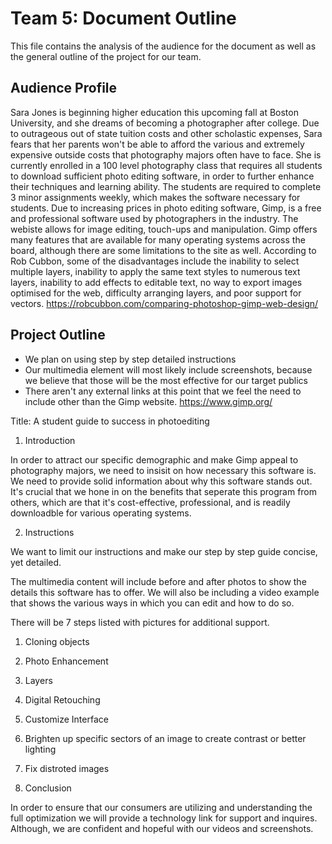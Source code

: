 # Team 5: Document Outline 

This file contains the analysis of the audience for the document as well as the general outline of the project for our team.

## Audience Profile
Sara Jones is beginning higher education this upcoming fall at Boston University, and she dreams of becoming a photographer after college. Due to outrageous out of state tuition costs and other scholastic expenses, Sara fears that her parents won't be able to afford the various and extremely expensive outside costs that photography majors often have to face. She is currently enrolled in a 100 level photography class that requires all students to download sufficient photo editing software, in order to further enhance their techniques and learning ability. The students are required to complete 3 minor assignments weekly, which makes the software necessary for students. Due to increasing prices in photo editing software, Gimp, is a free and professional software used by photographers in the industry. The webiste allows for image editing, touch-ups and manipulation. Gimp offers many features that are available for many operating systems across the board, although there are some limitations to the site as well. According to Rob Cubbon, some of the disadvantages include the inability to select multiple layers, inability to apply the same text styles to numerous text layers, inability to add effects to editable text, no way to export images optimised for the web, difficulty arranging layers, and poor support for vectors. 
https://robcubbon.com/comparing-photoshop-gimp-web-design/ 

## Project Outline
- We plan on using step by step detailed instructions 
- Our multimedia element will most likely include screenshots, because we believe that those will be the most effective for our target publics
- There aren't any external links at this point that we feel the need to include other than the Gimp website. https://www.gimp.org/ 

Title: A student guide to success in photoediting 
 
 1. Introduction
 
 In order to attract our specific demographic and make Gimp appeal to photography majors, we need to insisit on how necessary this software is. We need to provide solid information about why this software stands out. It's crucial that we hone in on the benefits that seperate this program from others, which are that it's cost-effective, professional, and is readily downloadble for various operating systems. 
 
 2. Instructions 
 
 We want to limit our instructions and make our step by step guide concise, yet detailed. 
 
 The multimedia content will include before and after photos to show the details this software has to offer. We will also be including a video example that shows the various ways in which you can edit and how to do so. 
 
 There will be 7 steps listed with pictures for additional support. 
 1. Cloning objects
 2. Photo Enhancement
 3. Layers
 4. Digital Retouching
 5. Customize Interface
 6. Brighten up specific sectors of an image to create contrast or better lighting
 7. Fix distroted images 
 
 3. Conclusion
 
 In order to ensure that our consumers are utilizing and understanding the full optimization we will provide a technology link for support and inquires. Although, we are confident and hopeful with our videos and screenshots. 
 
  
  

